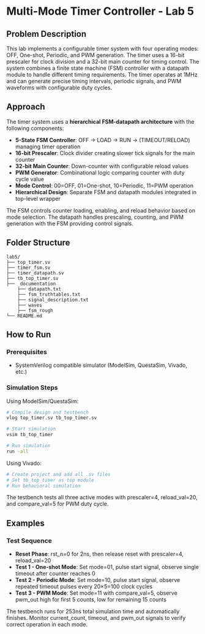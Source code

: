 # Multi-Mode Timer Controller - Lab 5

## Problem Description
This lab implements a configurable timer system with four operating modes: OFF, One-shot, Periodic, and PWM generation. The timer uses a 16-bit prescaler for clock division and a 32-bit main counter for timing control. The system combines a finite state machine (FSM) controller with a datapath module to handle different timing requirements. The timer operates at 1MHz and can generate precise timing intervals, periodic signals, and PWM waveforms with configurable duty cycles.

## Approach
The timer system uses a **hierarchical FSM-datapath architecture** with the following components:

* **5-State FSM Controller**: OFF → LOAD → RUN → (TIMEOUT/RELOAD) managing timer operation
* **16-bit Prescaler**: Clock divider creating slower tick signals for the main counter
* **32-bit Main Counter**: Down-counter with configurable reload values
* **PWM Generator**: Combinational logic comparing counter with duty cycle value
* **Mode Control**: 00=OFF, 01=One-shot, 10=Periodic, 11=PWM operation
* **Hierarchical Design**: Separate FSM and datapath modules integrated in top-level wrapper

The FSM controls counter loading, enabling, and reload behavior based on mode selection. The datapath handles prescaling, counting, and PWM generation with the FSM providing control signals.

## Folder Structure
```
lab5/
├── top_timer.sv                         
├── timer_fsm.sv                        
├── timer_datapath.sv                   
├── tb_top_timer.sv 
├──  documentation                   
    ├── datapath.txt                        
    ├── fsm_truthtables.txt                 
    ├── signal_description.txt
    ├── waves
    ├── fsm_rough          
└── README.md                          
```

## How to Run
### Prerequisites
* SystemVerilog compatible simulator (ModelSim, QuestaSim, Vivado, etc.)

### Simulation Steps
Using ModelSim/QuestaSim:
```bash
# Compile design and testbench
vlog top_timer.sv tb_top_timer.sv

# Start simulation
vsim tb_top_timer

# Run simulation
run -all
```

Using Vivado:
```bash
# Create project and add all .sv files
# Set tb_top_timer as top module
# Run behavioral simulation
```

The testbench tests all three active modes with prescaler=4, reload_val=20, and compare_val=5 for PWM duty cycle.

## Examples

### Test Sequence
* **Reset Phase**: rst_n=0 for 2ns, then release reset with prescaler=4, reload_val=20
* **Test 1 - One-shot Mode**: Set mode=01, pulse start signal, observe single timeout after counter reaches 0
* **Test 2 - Periodic Mode**: Set mode=10, pulse start signal, observe repeated timeout pulses every 20×5=100 clock cycles
* **Test 3 - PWM Mode**: Set mode=11 with compare_val=5, observe pwm_out high for first 5 counts, low for remaining 15 counts

The testbench runs for 253ns total simulation time and automatically finishes. Monitor current_count, timeout, and pwm_out signals to verify correct operation in each mode.